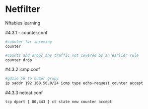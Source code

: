# Netfilter
Nftables learning


#4.3.1 - counter.conf
```bash
#counter for incoming
counter

#counts and drops any traffic not covered by an earlier rule
counter drop
```

#4.3.2 icmp.conf
```bash
#gdzie 56 to numer grupy
ip saddr 192.168.56.0/24 icmp type echo-request counter accept	
```

#4.3.3 netcat.conf
```bash
tcp dport { 80,443 } ct state new counter accept 
```
